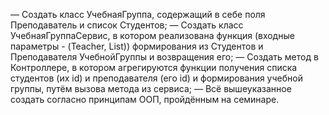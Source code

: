 — Создать класс УчебнаяГруппа, содержащий в себе поля Преподаватель и список Студентов;
— Создать класс УчебнаяГруппаСервис, в котором реализована функция (входные параметры - (Teacher, List<Strudent>)) формирования из Студентов и Преподавателя УчебнойГруппы и возвращения его;
— Создать метод в Контроллере, в котором агрегируются функции получения списка студентов (их id) и преподавателя (его id) и формирования учебной группы, путём вызова метода из сервиса;
— Всё вышеуказанное создать согласно принципам ООП, пройдённым на семинаре.
